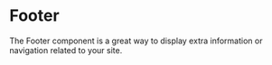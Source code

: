 # Footer

The Footer component is a great way to display extra information or navigation related to your site.
